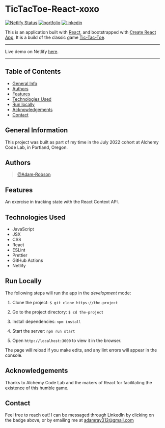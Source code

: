 # TicTacToe-React-xoxo

[![Netlify Status](https://api.netlify.com/api/v1/badges/95febbb9-544e-44f1-9b4d-86f9b42e765d/deploy-status)](https://app.netlify.com/sites/idyllic-tartufo-455969/deploys)
[![portfolio](https://img.shields.io/badge/my_portfolio-000?style=for-the-badge&logo=ko-fi&logoColor=white)](https://adamrobson.vercel.app/)
[![linkedin](https://img.shields.io/badge/linkedin-0A66C2?style=for-the-badge&logo=linkedin&logoColor=white)](https://www.linkedin.com/in/adamrayrobson)

This is an application built with [React](https://react.dev/), and bootstrapped with 
[Create React App](https://create-react-app.dev/).  It is a build of the classic 
game [Tic-Tac-Toe](https://en.wikipedia.org/wiki/Tic-tac-toe).

___

Live demo on Netlify [here](https://tictactoe-react-xoxo.netlify.app).

___


## Table of Contents

* [General Info](#general-information)
* [Authors](#authors)
* [Features](#features)
* [Technologies Used](#technologies-used)
* [Run locally](#run-locally)
* [Acknowledgements](#acknowledgements)
* [Contact](#contact)


## General Information

This project was built as part of my time in the July 2022 cohort 
at Alchemy Code Lab, in Portland, Oregon.


## Authors

> [@Adam-Robson](https://www.github.com/Adam-Robson)


## Features

An exercise in tracking state with the React Context API.  


## Technologies Used

- JavaScript
- JSX
- CSS
- React
- ESLint
- Prettier
- GitHub Actions
- Netlify


## Run Locally

The following steps will run the app in the *development* mode:

1. Clone the project: ```$ git clone https://the-project```

2. Go to the project directory: ```$ cd the-project```

3. Install dependencies: ```npm install```

4. Start the server: ```npm run start```

5. Open ```http://localhost:3000``` to view it in the browser.

The page will reload if you make edits, 
and any lint errors will appear in the console.


## Acknowledgements

Thanks to Alchemy Code Lab and the makers of React for 
facilitating the existence of this humble game. 


## Contact

Feel free to reach out! I can be messaged through LinkedIn by 
clicking on the badge above, or by emailing me at adamray312@gmail.com
